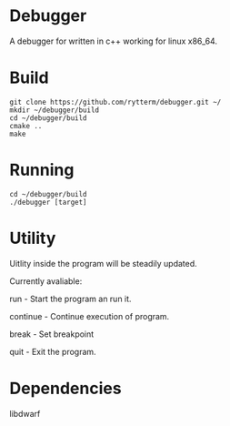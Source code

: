 # Debugger

A debugger for written in c++ working for linux x86_64.

# Build
```
git clone https://github.com/rytterm/debugger.git ~/
mkdir ~/debugger/build
cd ~/debugger/build
cmake ..
make
```
# Running

```
cd ~/debugger/build
./debugger [target]
```
# Utility

Uitlity inside the program will be steadily updated.

Currently avaliable:

run       - Start the program an run it.

continue  - Continue execution of program.

break     - Set breakpoint

quit      - Exit the program.


# Dependencies

libdwarf